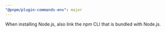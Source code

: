 ```yaml
---
"@pnpm/plugin-commands-env": major
---
```


When installing Node.js, also link the npm CLI that is bundled with Node.js.

